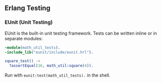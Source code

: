 ## Erlang Testing

### EUnit (Unit Testing)

EUnit is the built-in unit testing framework. Tests can be written inline or in separate modules:

```erlang
-module(math_util_tests).
-include_lib("eunit/include/eunit.hrl").

square_test() ->
  ?assertEqual(16, math_util:square(4)).
```

Run with `eunit:test(math_util_tests).` in the shell.
